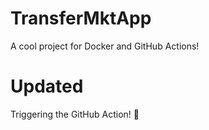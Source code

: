 # TransferMktApp
A cool project for Docker and GitHub Actions!

# Updated
Triggering the GitHub Action! 🚀
